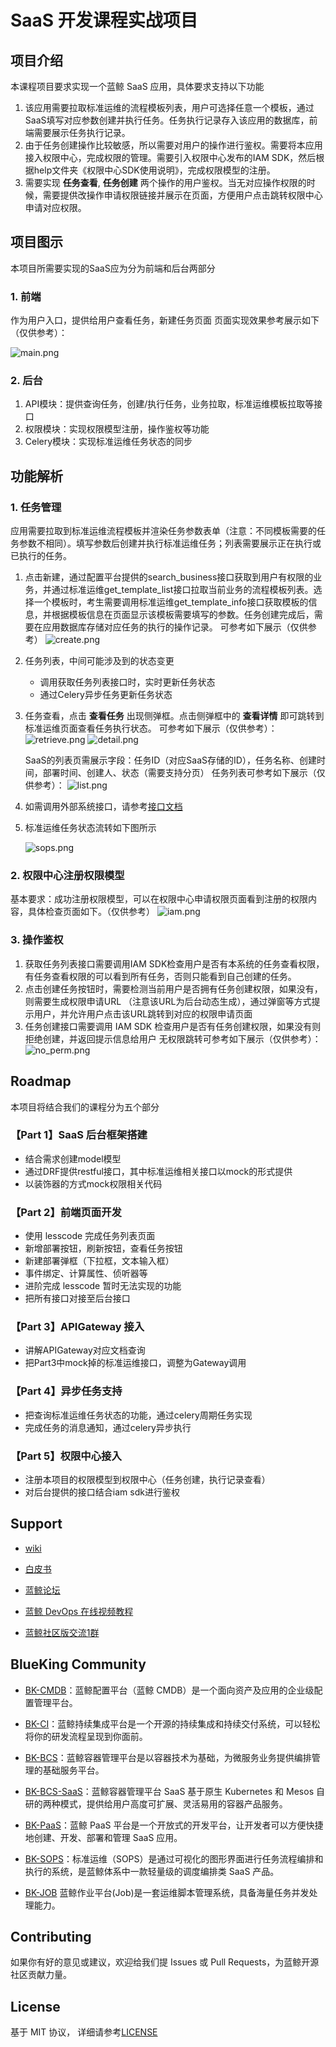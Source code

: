# SaaS 开发课程实战项目

## 项目介绍

本课程项目要求实现一个蓝鲸 SaaS 应用，具体要求支持以下功能

1. 该应用需要拉取标准运维的流程模板列表，用户可选择任意一个模板，通过SaaS填写对应参数创建并执行任务。任务执行记录存入该应用的数据库，前端需要展示任务执行记录。
2. 由于任务创建操作比较敏感，所以需要对用户的操作进行鉴权。需要将本应用接入权限中心，完成权限的管理。需要引入权限中心发布的IAM SDK，然后根据help文件夹《权限中心SDK使用说明》，完成权限模型的注册。
3. 需要实现 **任务查看**, **任务创建** 两个操作的用户鉴权。当无对应操作权限的时候，需要提供改操作申请权限链接并展示在页面，方便用户点击跳转权限中心申请对应权限。

## 项目图示

本项目所需要实现的SaaS应为分为前端和后台两部分

### 1. 前端
作为用户入口，提供给用户查看任务，新建任务页面
页面实现效果参考展示如下（仅供参考）：

![main.png](src/list.png)

### 2. 后台
1.	API模块：提供查询任务，创建/执行任务，业务拉取，标准运维模板拉取等接口
2.	权限模块：实现权限模型注册，操作鉴权等功能
3.	Celery模块：实现标准运维任务状态的同步

## 功能解析

### 1. 任务管理

应用需要拉取到标准运维流程模板并渲染任务参数表单（注意：不同模板需要的任务参数不相同）。填写参数后创建并执行标准运维任务；列表需要展示正在执行或已执行的任务。

1. 点击新建，通过配置平台提供的search_business接口获取到用户有权限的业务，并通过标准运维get_template_list接口拉取当前业务的流程模板列表。选择一个模板时，考生需要调用标准运维get_template_info接口获取模板的信息，并根据模板信息在页面显示该模板需要填写的参数。任务创建完成后，需要在应用数据库存储对应任务的执行的操作记录。
    可参考如下展示（仅供参考）
    ![create.png](src/create.png)

2. 任务列表，中间可能涉及到的状态变更
    - 调用获取任务列表接口时，实时更新任务状态
    - 通过Celery异步任务更新任务状态

3. 任务查看，点击 **查看任务** 出现侧弹框。点击侧弹框中的 **查看详情** 即可跳转到标准运维页面查看任务执行状态。
    可参考如下展示（仅供参考）：
    ![retrieve.png](src/retrieve.png)
    ![detail.png](src/detail.png)

    SaaS的列表页需展示字段：任务ID（对应SaaS存储的ID），任务名称、创建时间，部署时间、创建人、状态（需要支持分页）
    任务列表可参考如下展示（仅供参考）：
    ![list.png](src/list.png)

4. 如需调用外部系统接口，请参考[接口文档](help/API说明文档.md)

5. 标准运维任务状态流转如下图所示

    ![sops.png](src/sops.png)

### 2. 权限中心注册权限模型
基本要求：成功注册权限模型，可以在权限中心申请权限页面看到注册的权限内容，具体检查页面如下。（仅供参考）
![iam.png](src/iam.png)

### 3. 操作鉴权
1.	获取任务列表接口需要调用IAM SDK检查用户是否有本系统的任务查看权限，有任务查看权限的可以看到所有任务，否则只能看到自己创建的任务。
2.	点击创建任务按钮时，需要检测当前用户是否拥有任务创建权限，如果没有，则需要生成权限申请URL （注意该URL为后台动态生成），通过弹窗等方式提示用户，并允许用户点击该URL跳转到对应的权限申请页面
3.	任务创建接口需要调用 IAM SDK 检查用户是否有任务创建权限，如果没有则拒绝创建，并返回提示信息给用户
无权限跳转可参考如下展示（仅供参考）：
 ![no_perm.png](src/no_perm.png)



## Roadmap

本项目将结合我们的课程分为五个部分

### 【Part 1】SaaS 后台框架搭建

- 结合需求创建model模型
- 通过DRF提供restful接口，其中标准运维相关接口以mock的形式提供
- 以装饰器的方式mock权限相关代码
    
### 【Part 2】前端页面开发

- 使用 lesscode 完成任务列表页面
- 新增部署按钮，刷新按钮，查看任务按钮
- 新建部署弹框（下拉框，文本输入框）
- 事件绑定、计算属性、侦听器等
- 进阶完成 lesscode 暂时无法实现的功能
- 把所有接口对接至后台接口

### 【Part 3】APIGateway 接入

- 讲解APIGateway对应文档查询
- 把Part3中mock掉的标准运维接口，调整为Gateway调用

### 【Part 4】异步任务支持
- 把查询标准运维任务状态的功能，通过celery周期任务实现
- 完成任务的消息通知，通过celery异步执行

### 【Part 5】权限中心接入
- 注册本项目的权限模型到权限中心（任务创建，执行记录查看）
- 对后台提供的接口结合iam sdk进行鉴权


## Support

- [wiki](https://github.com/Tencent/bk-sops/wiki)

- [白皮书](http://docs.bk.tencent.com/product_white_paper/gcloud/)

- [蓝鲸论坛](https://bk.tencent.com/s-mart/community)

- [蓝鲸 DevOps 在线视频教程](https://cloud.tencent.com/developer/edu/major-100008)

- [蓝鲸社区版交流1群](https://jq.qq.com/?_wv=1027&k=5zk8F7G)

## BlueKing Community

- [BK-CMDB](https://github.com/Tencent/bk-cmdb)：蓝鲸配置平台（蓝鲸 CMDB）是一个面向资产及应用的企业级配置管理平台。

- [BK-CI](https://github.com/Tencent/bk-ci)：蓝鲸持续集成平台是一个开源的持续集成和持续交付系统，可以轻松将你的研发流程呈现到你面前。

- [BK-BCS](https://github.com/Tencent/bk-bcs)：蓝鲸容器管理平台是以容器技术为基础，为微服务业务提供编排管理的基础服务平台。

- [BK-BCS-SaaS](https://github.com/Tencent/bk-bcs-saas)：蓝鲸容器管理平台 SaaS 基于原生 Kubernetes 和 Mesos 自研的两种模式，提供给用户高度可扩展、灵活易用的容器产品服务。

- [BK-PaaS](https://github.com/Tencent/bk-paas)：蓝鲸 PaaS 平台是一个开放式的开发平台，让开发者可以方便快捷地创建、开发、部署和管理 SaaS 应用。

- [BK-SOPS](https://github.com/Tencent/bk-sops)：标准运维（SOPS）是通过可视化的图形界面进行任务流程编排和执行的系统，是蓝鲸体系中一款轻量级的调度编排类 SaaS 产品。

- [BK-JOB](https://github.com/Tencent/bk-job) 蓝鲸作业平台(Job)是一套运维脚本管理系统，具备海量任务并发处理能力。

## Contributing

如果你有好的意见或建议，欢迎给我们提 Issues 或 Pull Requests，为蓝鲸开源社区贡献力量。


## License

基于 MIT 协议， 详细请参考[LICENSE](LICENSE.txt)
